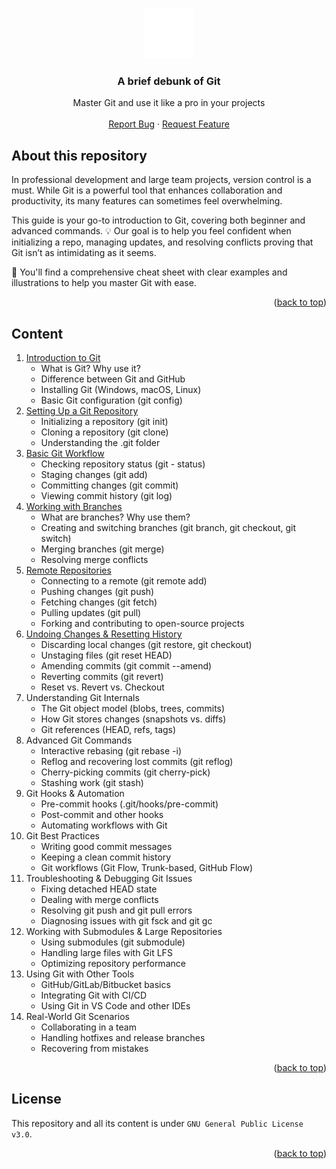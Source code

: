 <a name="readme-top"></a>

<br />
<div align="center">
<a href="https://leetcode.com">
    <img src="./resources/git.svg" alt="Logo" width="80" height="80">
  </a>
  <h3 align="center">A brief debunk of Git</h3>

  <p align="center">
    Master Git and use it like a pro in your projects
    <br />
    <br />
    <a href="https://github.com/pallandir/git-primer/issues">Report Bug</a>
    ·
    <a href="https://github.com/pallandir/git-primer/issues">Request Feature</a>
  </p>
</div>

## About this repository

In professional development and large team projects, version control is a must. While Git is a powerful tool that enhances collaboration and productivity, its many features can sometimes feel overwhelming.

This guide is your go-to introduction to Git, covering both beginner and advanced commands. 💡 Our goal is to help you feel confident when initializing a repo, managing updates, and resolving conflicts proving that Git isn’t as intimidating as it seems.

📖 You'll find a comprehensive cheat sheet with clear examples and illustrations to help you master Git with ease.

<p align="right">(<a href="#readme-top">back to top</a>)</p>

<!-- CONTENT -->

## Content

1. [Introduction to Git](1.%20Introduction%20to%20Git.md)
   - What is Git? Why use it?
   - Difference between Git and GitHub
   - Installing Git (Windows, macOS, Linux)
   - Basic Git configuration (git config)
2. [Setting Up a Git Repository](2.%20Setting%20Up%20a%20Git%20Repository.md)
   - Initializing a repository (git init)
   - Cloning a repository (git clone)
   - Understanding the .git folder
3. [Basic Git Workflow](3.%20Basic%20Git%20Workflow.md)
   - Checking repository status (git - status)
   - Staging changes (git add)
   - Committing changes (git commit)
   - Viewing commit history (git log)
4. [Working with Branches](4.%20Working%20with%20Branches.md)
   - What are branches? Why use them?
   - Creating and switching branches (git branch, git checkout, git switch)
   - Merging branches (git merge)
   - Resolving merge conflicts
5. [Remote Repositories](5.%20Remote%20Repositories.md)
   - Connecting to a remote (git remote add)
   - Pushing changes (git push)
   - Fetching changes (git fetch)
   - Pulling updates (git pull)
   - Forking and contributing to open-source projects
6. [Undoing Changes & Resetting History](6.%20Undoing%20Changes%20&%20Resetting%20History.md)
   - Discarding local changes (git restore, git checkout)
   - Unstaging files (git reset HEAD)
   - Amending commits (git commit --amend)
   - Reverting commits (git revert)
   - Reset vs. Revert vs. Checkout
7. Understanding Git Internals
   - The Git object model (blobs, trees, commits)
   - How Git stores changes (snapshots vs. diffs)
   - Git references (HEAD, refs, tags)
8. Advanced Git Commands
   - Interactive rebasing (git rebase -i)
   - Reflog and recovering lost commits (git reflog)
   - Cherry-picking commits (git cherry-pick)
   - Stashing work (git stash)
9. Git Hooks & Automation
   - Pre-commit hooks (.git/hooks/pre-commit)
   - Post-commit and other hooks
   - Automating workflows with Git
10. Git Best Practices
    - Writing good commit messages
    - Keeping a clean commit history
    - Git workflows (Git Flow, Trunk-based, GitHub Flow)
11. Troubleshooting & Debugging Git Issues
    - Fixing detached HEAD state
    - Dealing with merge conflicts
    - Resolving git push and git pull errors
    - Diagnosing issues with git fsck and git gc
12. Working with Submodules & Large Repositories
    - Using submodules (git submodule)
    - Handling large files with Git LFS
    - Optimizing repository performance
13. Using Git with Other Tools
    - GitHub/GitLab/Bitbucket basics
    - Integrating Git with CI/CD
    - Using Git in VS Code and other IDEs
14. Real-World Git Scenarios
    - Collaborating in a team
    - Handling hotfixes and release branches
    - Recovering from mistakes

<p align="right">(<a href="#readme-top">back to top</a>)</p>

<!-- LICENSE -->

## License

This repository and all its content is under `GNU General Public License v3.0`.

<p align="right">(<a href="#readme-top">back to top</a>)</p>
